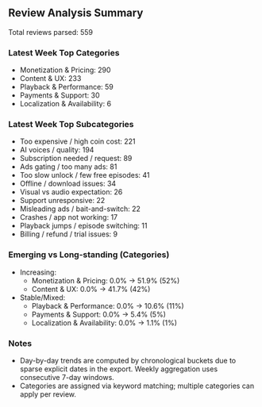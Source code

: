 ## Review Analysis Summary

Total reviews parsed: 559

### Latest Week Top Categories
- Monetization & Pricing: 290
- Content & UX: 233
- Playback & Performance: 59
- Payments & Support: 30
- Localization & Availability: 6

### Latest Week Top Subcategories
- Too expensive / high coin cost: 221
- AI voices / quality: 194
- Subscription needed / request: 89
- Ads gating / too many ads: 81
- Too slow unlock / few free episodes: 41
- Offline / download issues: 34
- Visual vs audio expectation: 26
- Support unresponsive: 22
- Misleading ads / bait-and-switch: 22
- Crashes / app not working: 17
- Playback jumps / episode switching: 11
- Billing / refund / trial issues: 9

### Emerging vs Long-standing (Categories)
- Increasing:
  - Monetization & Pricing: 0.0% -> 51.9% (52%)
  - Content & UX: 0.0% -> 41.7% (42%)
- Stable/Mixed:
  - Playback & Performance: 0.0% -> 10.6% (11%)
  - Payments & Support: 0.0% -> 5.4% (5%)
  - Localization & Availability: 0.0% -> 1.1% (1%)

### Notes
- Day-by-day trends are computed by chronological buckets due to sparse explicit dates in the export. Weekly aggregation uses consecutive 7-day windows.
- Categories are assigned via keyword matching; multiple categories can apply per review.

